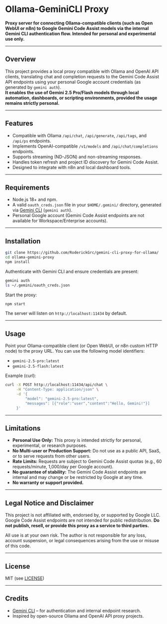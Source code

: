 # Ollama-GeminiCLI Proxy

**Proxy server for connecting Ollama-compatible clients (such as Open WebUI or n8n) to Google Gemini Code Assist models via the internal Gemini CLI authentication flow. Intended for personal and experimental use only.**

---

## Overview

This project provides a local proxy compatible with Ollama and OpenAI API clients, translating chat and completion requests to the Gemini Code Assist API endpoints using your personal Google account credentials (as generated by `gemini auth`).  
**It enables the use of Gemini 2.5 Pro/Flash models through local automation, dashboards, or scripting environments, provided the usage remains strictly personal.**

---

## Features

- Compatible with Ollama `/api/chat`, `/api/generate`, `/api/tags`, and `/api/ps` endpoints.
- Implements OpenAI-compatible `/v1/models` and `/api/chat/completions` endpoints.
- Supports streaming (ND-JSON) and non-streaming responses.
- Handles token refresh and project ID discovery for Gemini Code Assist.
- Designed to integrate with n8n and local dashboard tools.

---

## Requirements

- Node.js 18+ and npm.
- A valid `oauth_creds.json` file in your `$HOME/.gemini/` directory, generated via [Gemini CLI](https://github.com/google-gemini/gemini-cli) (`gemini auth`).
- Personal Google account (Gemini Code Assist endpoints are not available for Workspace/Enterprise accounts).

---

## Installation

```sh
git clone https://github.com/RoderickGrc/gemini-cli-proxy-for-ollama/
cd ollama-gemini-proxy
npm install
````

Authenticate with Gemini CLI and ensure credentials are present:

```sh
gemini auth
ls ~/.gemini/oauth_creds.json
```

Start the proxy:

```sh
npm start
```

The server will listen on `http://localhost:11434` by default.

---

## Usage

Point your Ollama-compatible client (or Open WebUI, or n8n custom HTTP node) to the proxy URL.
You can use the following model identifiers:

* `gemini-2.5-pro:latest`
* `gemini-2.5-flash:latest`

Example (curl):

```sh
curl -X POST http://localhost:11434/api/chat \
     -H "Content-Type: application/json" \
     -d '{
         "model": "gemini-2.5-pro:latest",
         "messages": [{"role":"user","content":"Hello, Gemini!"}]
     }'
```

---

## Limitations

* **Personal Use Only:** This proxy is intended strictly for personal, experimental, or research purposes.
* **No Multi-user or Production Support:** Do not use as a public API, SaaS, or to serve requests from other users.
* **Rate Limits:** Requests are subject to Gemini Code Assist quotas (e.g., 60 requests/minute, 1,000/day per Google account).
* **No guarantee of stability:** The Gemini Code Assist endpoints are internal and may change or be restricted by Google at any time.
* **No warranty or support provided.**

---

## Legal Notice and Disclaimer

This project is not affiliated with, endorsed by, or supported by Google LLC.
Google Code Assist endpoints are not intended for public redistribution.
**Do not publish, resell, or provide this proxy as a service to third parties.**

All use is at your own risk. The author is not responsible for any loss, account suspension, or legal consequences arising from the use or misuse of this code.

---

## License

MIT (see [LICENSE](./LICENSE))

---

## Credits

* [Gemini CLI](https://github.com/google-gemini/gemini-cli) – for authentication and internal endpoint research.
* Inspired by open-source Ollama and OpenAI API proxy projects.
